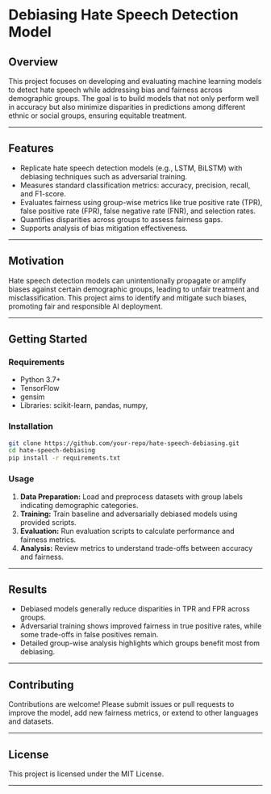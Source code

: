 

# Debiasing Hate Speech Detection Model

## Overview

This project focuses on developing and evaluating machine learning models to detect hate speech while addressing bias and fairness across demographic groups. The goal is to build models that not only perform well in accuracy but also minimize disparities in predictions among different ethnic or social groups, ensuring equitable treatment.

---

## Features

* Replicate hate speech detection models (e.g., LSTM, BiLSTM) with debiasing techniques such as adversarial training.
* Measures standard classification metrics: accuracy, precision, recall, and F1-score.
* Evaluates fairness using group-wise metrics like true positive rate (TPR), false positive rate (FPR), false negative rate (FNR), and selection rates.
* Quantifies disparities across groups to assess fairness gaps.
* Supports analysis of bias mitigation effectiveness.

---

## Motivation

Hate speech detection models can unintentionally propagate or amplify biases against certain demographic groups, leading to unfair treatment and misclassification. This project aims to identify and mitigate such biases, promoting fair and responsible AI deployment.

---

## Getting Started

### Requirements

* Python 3.7+
* TensorFlow
* gensim
* Libraries: scikit-learn, pandas, numpy, 

### Installation

```bash
git clone https://github.com/your-repo/hate-speech-debiasing.git
cd hate-speech-debiasing
pip install -r requirements.txt
```

### Usage

1. **Data Preparation:** Load and preprocess datasets with group labels indicating demographic categories.
2. **Training:** Train baseline and adversarially debiased models using provided scripts.
3. **Evaluation:** Run evaluation scripts to calculate performance and fairness metrics.
4. **Analysis:** Review metrics to understand trade-offs between accuracy and fairness.

---

## Results

* Debiased models generally reduce disparities in TPR and FPR across groups.
* Adversarial training shows improved fairness in true positive rates, while some trade-offs in false positives remain.
* Detailed group-wise analysis highlights which groups benefit most from debiasing.

---

## Contributing

Contributions are welcome! Please submit issues or pull requests to improve the model, add new fairness metrics, or extend to other languages and datasets.

---

## License

This project is licensed under the MIT License.

---


